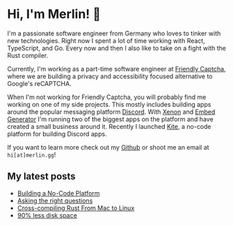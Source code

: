 # Hi, I'm Merlin! 👋

I'm a passionate software engineer from Germany who loves to tinker with new technologies.
Right now I spent a lot of time working with React, TypeScript, and Go.
Every now and then I also like to take on a fight with the Rust compiler.

Currently, I'm working as a part-time software engineer at [Friendly Captcha](https://friendlycaptcha.com),
where we are building a privacy and accessibility focused alternative to Google's reCAPTCHA.

When I'm not working for Friendly Captcha, you will probably find me working on one of my side projects.
This mostly includes building apps around the popular messaging platform [Discord](https://discord.com).
With [Xenon](https://xenon.bot) and [Embed Generator](https://message.style) I'm running two of the biggest apps on the platform and have created a small business around it.
Recently I launched [Kite](https://kite.onl), a no-code platform for building Discord apps.

If you want to learn more check out my [Github](https://github.com/merlinfuchs) or shoot me an email at `hi[at]merlin.gg`!


## My latest posts

- [Building a No-Code Platform](https://merlin.gg/posts/building-a-nocode-platform)
- [Asking the right questions](https://merlin.gg/posts/asking-the-right-questions)
- [Cross-compiling Rust From Mac to Linux](https://merlin.gg/posts/cross-compiling-rust-from-mac-to-linux)
- [90% less disk space](https://merlin.gg/posts/90-less-disk-space)